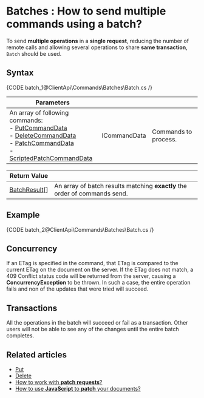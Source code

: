 # Batches : How to send multiple commands using a batch?

To send **multiple operations** in a **single request**, reducing the number of remote calls and allowing several operations to share **same transaction**, `Batch` should be used.

## Syntax

{CODE batch_1@ClientApi\Commands\Batches\Batch.cs /}

| Parameters | | |
| ------------- | ------------- | ----- |
| An array of following commands:<br />- [PutCommandData](../../../glossary/client-api/commands/put-command-data)<br />- [DeleteCommandData](../../../glossary/client-api/commands/delete-command-data)<br />- [PatchCommandData](../../../glossary/client-api/commands/patch-command-data)<br />- [ScriptedPatchCommandData](../../../glossary/client-api/commands/scripted-patch-command-data) | ICommandData | Commands to process. |

| Return Value | |
| ------------- | ----- |
| [BatchResult](../../../glossary/client-api/commands/batch-result)[] | An array of batch results matching **exactly** the order of commands send. |

## Example

{CODE batch_2@ClientApi\Commands\Batches\Batch.cs /}

## Concurrency

If an ETag is specified in the command, that ETag is compared to the current ETag on the document on the server. If the ETag does not match, a 409 Conflict status code will be returned from the server, causing a **ConcurrencyException** to be thrown. In such a case, the entire operation fails and non of the updates that were tried will succeed.

## Transactions

All the operations in the batch will succeed or fail as a transaction. Other users will not be able to see any of the changes until the entire batch completes.

## Related articles

- [Put](../../../client-api/commands/documents/put)   
- [Delete](../../../client-api/commands/documents/delete)   
- [How to work with **patch requests**?](../../../client-api/commands/patches/how-to-work-with-patch-requests)   
- [How to use **JavaScript** to **patch** your documents?](../../../client-api/commands/patches/how-to-use-javascript-to-patch-your-documents)  